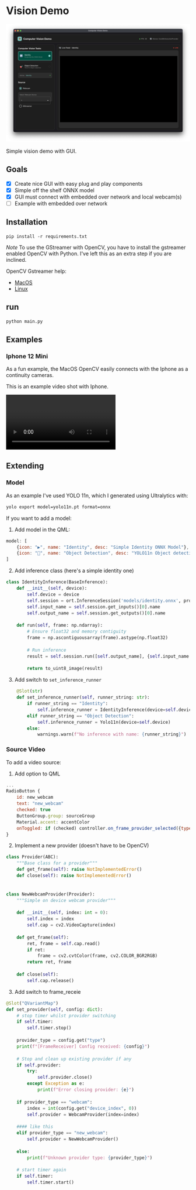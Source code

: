 # Vision Demo

![blank gui](assets/screen_black.png)

Simple vision demo with GUI.

## Goals

- [x] Create nice GUI with easy plug and play components
- [x] Simple off the shelf ONNX model
- [x] GUI must connect with embedded over network and local webcam(s)
- [ ] Example with embedded over network

## Installation

```
pip install -r requirements.txt
```

*Note* To use the GStreamer with OpenCV, you have to install the gstreamer enabled OpenCV with Python. I've left this as an extra step if you are inclined.

OpenCV Gstreamer help:
- [MacOS](https://gist.github.com/liviaerxin/6ee3d4faea1614o72e621d81d0e114c8)
- [Linux](https://github.com/opencv/opencv-python/issues/530)

## run

```bash
python main.py
```

## Examples

### Iphone 12 Mini
As a fun example, the MacOS OpenCV easily connects with the Iphone as a continuity cameras.

This is an example video shot with Iphone.

![iphone pedestrian example mp4](assets/pedestrian_iphone.mp4)


## Extending

### Model

As an example I've used YOLO 11n, which I generated using Ultralytics with:

```bash
yolo export model=yolo11n.pt format=onnx
```

If you want to add a model:

1. Add model in the QML:

```qml
model: [
    {icon: "▶️", name: "Identity", desc: "Simple Identity ONNX Model"},
    {icon: "️🎯", name: "Object Detection", desc: "YOLO11n Object detection"}
]

```

2. Add inference class (here's a simple identity one)
```python
class IdentityInference(BaseInference):
    def __init__(self, device):
        self.device = device
        self.session = ort.InferenceSession('models/identity.onnx', providers=self.device)
        self.input_name = self.session.get_inputs()[0].name
        self.output_name = self.session.get_outputs()[0].name
    
    def run(self, frame: np.ndarray):
        # Ensure float32 and memory contiguity
        frame = np.ascontiguousarray(frame).astype(np.float32)

        # Run inference
        result = self.session.run([self.output_name], {self.input_name: frame})[0]

        return to_uint8_image(result)
```

3. Add switch to `set_inference_runner`

```python
    @Slot(str)
    def set_inference_runner(self, runner_string: str):
        if runner_string == "Identity":
            self.inference_runner = IdentityInference(device=self.device)
        elif runner_string == "Object Detection":
            self.inference_runner = Yolo11n(device=self.device)
        else:
            warnings.warn(f"No inference with name: {runner_string}")
```


### Source Video

To add a video source:

1. Add option to QML

```qml
...
RadioButton {
    id: new_webcam 
    text: "new_webcam"
    checked: true
    ButtonGroup.group: sourceGroup
    Material.accent: accentColor
    onToggled: if (checked) controller.on_frame_provider_selected({type: "new_webcam"})
}
```

2. Implement a new provider (doesn't have to be OpenCV)

```python
class Provider(ABC):
    """Base class for a provider"""
    def get_frame(self): raise NotImplementedError()
    def close(self): raise NotImplementedError()


class NewWebcamProvider(Provider):
    """Simple on device webcam provider"""

    def __init__(self, index: int = 0):
        self.index = index
        self.cap = cv2.VideoCapture(index)

    def get_frame(self):
        ret, frame = self.cap.read()
        if ret:
            frame = cv2.cvtColor(frame, cv2.COLOR_BGR2RGB)
        return ret, frame
    
    def close(self):
        self.cap.release()
```

3. Add switch to frame_receie

```python
@Slot("QVariantMap")
def set_provider(self, config: dict):
    # stop timer whilst provider switching
    if self.timer:
        self.timer.stop()

    provider_type = config.get("type")
    print(f"[FrameReceiver] Config received: {config}")

    # Stop and clean up existing provider if any
    if self.provider:
        try:
            self.provider.close()
        except Exception as e:
            print(f"Error closing provider: {e}")

    if provider_type == "webcam":
        index = int(config.get("device_index", 0))
        self.provider = WebcamProvider(index=index)

    #### like this
    elif provider_type == "new_webcam":
        self.provider = NewWebcamProvider()

    else:
        print(f"Unknown provider type: {provider_type}")
    
    # start timer again
    if self.timer:
        self.timer.start()

```